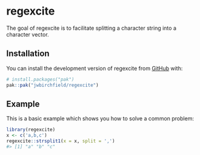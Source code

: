 
# regexcite

The goal of regexcite is to facilitate splitting a character string into
a character vector.

## Installation

You can install the development version of regexcite from
[GitHub](https://github.com/) with:

``` r
# install.packages("pak")
pak::pak("jwbirchfield/regexcite")
```

## Example

This is a basic example which shows you how to solve a common problem:

``` r
library(regexcite)
x <- c('a,b,c')
regexcite::strsplit1(x = x, split = ',')
#> [1] "a" "b" "c"
```
